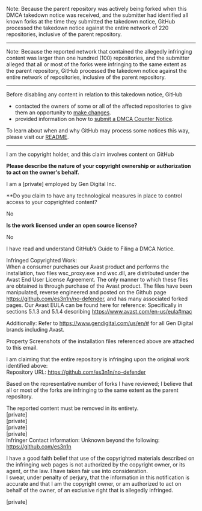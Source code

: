Note: Because the parent repository was actively being forked when this DMCA takedown notice was received, and the submitter had identified all known forks at the time they submitted the takedown notice, GitHub processed the takedown notice against the entire network of 220 repositories, inclusive of the parent repository.

---

Note: Because the reported network that contained the allegedly infringing content was larger than one hundred (100) repositories, and the submitter alleged that all or most of the forks were infringing to the same extent as the parent repository, GitHub processed the takedown notice against the entire network of repositories, inclusive of the parent repository.

---

Before disabling any content in relation to this takedown notice, GitHub
- contacted the owners of some or all of the affected repositories to give them an opportunity to [make changes](https://docs.github.com/en/github/site-policy/dmca-takedown-policy#a-how-does-this-actually-work).
- provided information on how to [submit a DMCA Counter Notice](https://docs.github.com/en/articles/guide-to-submitting-a-dmca-counter-notice).

To learn about when and why GitHub may process some notices this way, please visit our [README](https://github.com/github/dmca/blob/master/README.md#anatomy-of-a-takedown-notice).

---

I am the copyright holder, and this claim involves content on GitHub

**Please describe the nature of your copyright ownership or authorization to act on the owner's behalf.**

I am a [private] employed by Gen Digital Inc.

**Do you claim to have any technological measures in place to control access to your copyrighted content?

No

**Is the work licensed under an open source license?**

No

I have read and understand GitHub’s Guide to Filing a DMCA Notice.
 
Infringed Copyrighted Work:  
When a consumer purchases our Avast product and performs the installation, two files wsc_proxy.exe and wsc.dll, are distributed under the Avast End User License Agreement. The only manner to which these files are obtained is through purchase of the Avast product. The files have been manipulated, reverse engineered and posted on the Github page https://github.com/es3n1n/no-defender, and has many associated forked pages. Our Avast EULA can be found here for reference: Specifically in sections 5.1.3 and 5.1.4 describing https://www.avast.com/en-us/eula#mac

Additionally: Refer to https://www.gendigital.com/us/en/# for all Gen Digital brands including Avast.

Property Screenshots of the installation files referenced above are attached to this email.

I am claiming that the entire repository is infringing upon the original work identified above:  
Repository URL: https://github.com/es3n1n/no-defender

Based on the representative number of forks I have reviewed; I believe that all or most of the forks are infringing to the same extent as the parent repository.

The reported content must be removed in its entirety.  
[private]  
[private]  
[private]  
[private]  
Infringer Contact information: Unknown beyond the following:  
https://github.com/es3n1n

I have a good faith belief that use of the copyrighted materials described on the infringing web pages is not authorized by the copyright owner, or its agent, or the law. I have taken fair use into consideration.  
I swear, under penalty of perjury, that the information in this notification is accurate and that I am the copyright owner, or am authorized to act on behalf of the owner, of an exclusive right that is allegedly infringed.
  
[private]

